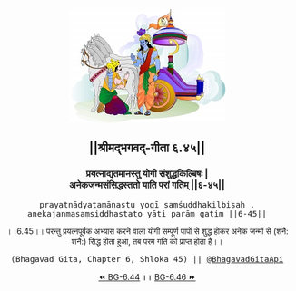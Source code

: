 <center><img src="../../asset/BG.png" alt="#API #bhagavadgitaapi #slok #nodejs #js #api #gitaapi #krishna #hinduism #vedic #ISKCON #shreemadbhagavadgita #technology"/>
<h2>||श्रीमद्‍भगवद्‍-गीता ६.४५||</h2>
<h3>प्रयत्नाद्यतमानस्तु योगी संशुद्धकिल्बिषः |<br/>अनेकजन्मसंसिद्धस्ततो याति परां गतिम् ||६-४५||</h3>
<pre>prayatnādyatamānastu yogī saṃśuddhakilbiṣaḥ .<br/>anekajanmasaṃsiddhastato yāti parāṃ gatim ||6-45||</pre>
<p>।।6.45।। परन्तु प्रयत्नपूर्वक अभ्यास करने वाला योगी सम्पूर्ण पापों से शुद्ध होकर अनेक जन्मों से (शनै: शनै:) सिद्ध होता हुआ, तब परम गति को प्राप्त होता है।।</p>
<pre>(Bhagavad Gita, Chapter 6, Shloka 45) || <a href="https://twitter.com/bhagavadgitaapi">@BhagavadGitaApi</a></pre><a href="../../6/44">⏪  BG-6.44</a><b>        ।।        </b><a href="../../6/46">BG-6.46  ⏩</a></center>